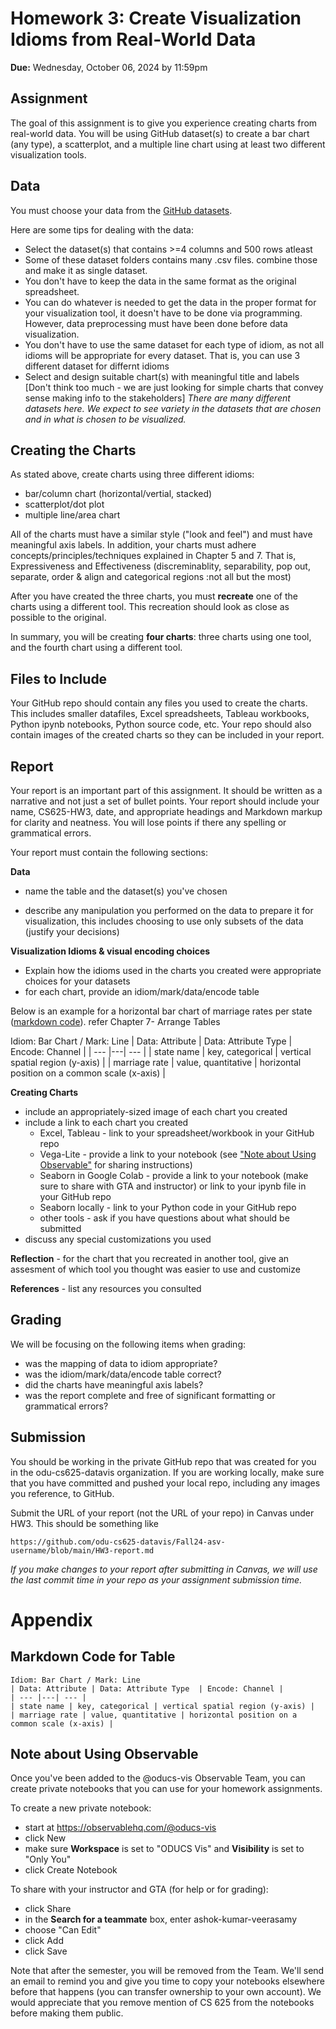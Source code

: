 # Homework 3: Create Visualization Idioms from Real-World Data
**Due:** Wednesday, October 06, 2024 by 11:59pm  

## Assignment

The goal of this assignment is to give you experience creating charts from real-world data. You will be using GitHub dataset(s) to create a bar chart (any type), a scatterplot, and a multiple line chart using at least two different visualization tools.

## Data

You must choose your data from the [GitHub datasets](https://github.com/MainakRepositor/Datasets).

Here are some tips for dealing with the data:

* Select the dataset(s) that contains >=4 columns and 500 rows atleast
* Some of these dataset folders contains many .csv files. combine those and make it as single dataset.  
* You don't have to keep the data in the same format as the original spreadsheet.
* You can do whatever is needed to get the data in the proper format for your visualization tool, it doesn't have to be done via programming. However, data preprocessing must have been done before data visualization. 
* You don't have to use the same dataset for each type of idiom, as not all idioms will be appropriate for every dataset. That is, you can use 3 different dataset 
for differnt idioms
* Select and design suitable chart(s) with meaningful title and labels [Don't think too much - we are just looking for simple charts that convey sense making info to the stakeholders] 
*There are many different datasets here. We expect to see variety in the datasets that are chosen and in what is chosen to be visualized.*

## Creating the Charts

As stated above, create charts using three different idioms:

* bar/column chart (horizontal/vertial, stacked)
* scatterplot/dot plot
* multiple line/area chart

All of the charts must have a similar style ("look and feel") and must have meaningful axis labels. In addition, your charts must adhere concepts/principles/techniques explained in Chapter 5 and 7. That is, Expressiveness and Effectiveness (discreminablity, separability, pop out, separate, order & align and categorical regions :not all but the most)


After you have created the three charts, you must **recreate** one of the charts using a different tool. This recreation should look as close as possible to the original.

In summary, you will be creating **four charts**: three charts using one tool, and the fourth chart using a different tool.

## Files to Include

Your GitHub repo should contain any files you used to create the charts. This includes smaller datafiles, Excel spreadsheets, Tableau workbooks, Python ipynb notebooks, Python source code, etc. Your repo should also contain images of the created charts so they can be included in your report.

## Report

Your report is an important part of this assignment. It should be written as a narrative and not just a set of bullet points.  Your report should include your name, CS625-HW3, date, and appropriate headings and Markdown markup for clarity and neatness. You will lose points if there any spelling or grammatical errors. 

Your report must contain the following sections:

**Data**

* name the table and the dataset(s) you've chosen
   
* describe any manipulation you performed on the data to prepare it for visualization, this includes choosing to use only subsets of the data (justify your decisions)

**Visualization Idioms & visual encoding choices**

* Explain how the idioms used in the charts you created were appropriate choices for your datasets
* for each chart, provide an idiom/mark/data/encode table

Below is an example for a horizontal bar chart of marriage rates per state ([markdown code](#markdown-code-for-table)). refer Chapter 7- Arrange Tables

Idiom: Bar Chart / Mark: Line
| Data: Attribute | Data: Attribute Type  | Encode: Channel | 
| --- |---| --- |
| state name | key, categorical | vertical spatial region (y-axis) |
| marriage rate | value, quantitative | horizontal position on a common scale (x-axis) |

**Creating Charts**

* include an appropriately-sized image of each chart you created
* include a link to each chart you created
    * Excel, Tableau - link to your spreadsheet/workbook in your GitHub repo
    * Vega-Lite - provide a link to your notebook (see ["Note about Using Observable"](#note-about-using-observable) for sharing instructions)
    * Seaborn in Google Colab - provide a link to your notebook (make sure to share with GTA and instructor) or link to your ipynb file in your GitHub repo
    * Seaborn locally - link to your Python code in your GitHub repo
    * other tools - ask if you have questions about what should be submitted
* discuss any special customizations you used

**Reflection** - for the chart that you recreated in another tool, give an assesment of which tool you thought was easier to use and customize

**References** - list any resources you consulted

## Grading

We will be focusing on the following items when grading:

* was the mapping of data to idiom appropriate?
* was the idiom/mark/data/encode table correct?
* did the charts have meaningful axis labels?
* was the report complete and free of significant formatting or grammatical errors?

## Submission

You should be working in the private GitHub repo that was created for you in the odu-cs625-datavis organization. If you are working locally, make sure that you have committed and pushed your local repo, including any images you reference, to GitHub.

Submit the URL of your report (not the URL of your repo) in Canvas under HW3. This should be something like

`https://github.com/odu-cs625-datavis/Fall24-asv-username/blob/main/HW3-report.md` 

*If you make changes to your report after submitting in Canvas, we will use the last commit time in your repo as your assignment submission time.*

# Appendix

## Markdown Code for Table

```
Idiom: Bar Chart / Mark: Line
| Data: Attribute | Data: Attribute Type  | Encode: Channel | 
| --- |---| --- |
| state name | key, categorical | vertical spatial region (y-axis) |
| marriage rate | value, quantitative | horizontal position on a common scale (x-axis) |
```

## Note about Using Observable

Once you've been added to the @oducs-vis Observable Team, you can create private notebooks that you can use for your homework assignments.

To create a new private notebook:

* start at https://observablehq.com/@oducs-vis
* click New
* make sure **Workspace** is set to "ODUCS Vis" and **Visibility** is set to "Only You"
* click Create Notebook

To share with your instructor and GTA (for help or for grading):

* click Share
* in the **Search for a teammate** box, enter ashok-kumar-veerasamy
* choose "Can Edit"
* click Add
* click Save

Note that after the semester, you will be removed from the Team. We'll send an email to remind you and give you time to copy your notebooks elsewhere before that happens (you can transfer ownership to your own account). We would appreciate that you remove mention of CS 625 from the notebooks before making them public.
